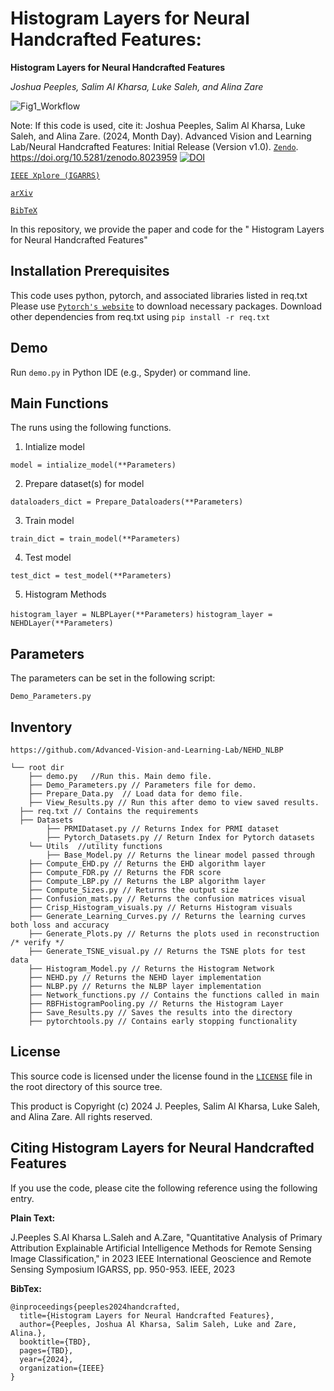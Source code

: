 # Histogram Layers for Neural Handcrafted Features:
**Histogram Layers for Neural Handcrafted Features**

_Joshua Peeples, Salim Al Kharsa, Luke Saleh, and Alina Zare_

![Fig1_Workflow](https://github.com/Peeples-Lab/XAI_Analysis/blob/main/Images/Horizontal_Fig_1.png)

Note: If this code is used, cite it: Joshua Peeples, Salim Al Kharsa, Luke Saleh, and Alina Zare. 
(2024, Month Day). Advanced Vision and Learning Lab/Neural Handcrafted Features: Initial Release (Version v1.0). 
[`Zendo`](https://zenodo.org/record/8023959). https://doi.org/10.5281/zenodo.8023959
[![DOI](https://zenodo.org/badge/DOI/10.5281/zenodo.8023959.svg)](https://doi.org/10.5281/zenodo.8023959)

[`IEEE Xplore (IGARRS)`](https://ieeexplore.ieee.org/document/10281981)

[`arXiv`](https://arxiv.org/abs/2306.04037)

[`BibTeX`](https://github.com/Peeples-Lab/XAI_Analysis#citing-quantitative-analysis-of-primary-attribution-explainable-artificial-intelligence-methods-for-remote-sensing-image-classification)


In this repository, we provide the paper and code for the " Histogram Layers for Neural Handcrafted Features"

## Installation Prerequisites

This code uses python, pytorch, and associated libraries listed in req.txt
Please use [`Pytorch's website`](https://pytorch.org/get-started/locally/) to download necessary packages.
Download other dependencies from req.txt using
```pip install -r req.txt```

## Demo

Run `demo.py` in Python IDE (e.g., Spyder) or command line. 

## Main Functions

The runs using the following functions. 

1. Intialize model  

```model = intialize_model(**Parameters)```

2. Prepare dataset(s) for model

 ```dataloaders_dict = Prepare_Dataloaders(**Parameters)```

3. Train model 

```train_dict = train_model(**Parameters)```

4. Test model

```test_dict = test_model(**Parameters)```

5. Histogram Methods

```histogram_layer = NLBPLayer(**Parameters)```
```histogram_layer = NEHDLayer(**Parameters)```


## Parameters
The parameters can be set in the following script:

```Demo_Parameters.py```

## Inventory

```
https://github.com/Advanced-Vision-and-Learning-Lab/NEHD_NLBP

└── root dir
	├── demo.py   //Run this. Main demo file.
	├── Demo_Parameters.py // Parameters file for demo.
	├── Prepare_Data.py  // Load data for demo file.
	├── View_Results.py // Run this after demo to view saved results.
  ├── req.txt // Contains the requirements 
  ├── Datasets
		├── PRMIDataset.py // Returns Index for PRMI dataset
		├── Pytorch_Datasets.py // Return Index for Pytorch datasets
	└── Utils  //utility functions
		├── Base_Model.py // Returns the linear model passed through
    ├── Compute_EHD.py // Returns the EHD algorithm layer
    ├── Compute_FDR.py // Returns the FDR score
    ├── Compute_LBP.py // Returns the LBP algorithm layer
    ├── Compute_Sizes.py // Returns the output size
    ├── Confusion_mats.py // Returns the confusion matrices visual
    ├── Crisp_Histogram_visuals.py // Returns Histogram visuals
    ├── Generate_Learning_Curves.py // Returns the learning curves both loss and accuracy
    ├── Generate_Plots.py // Returns the plots used in reconstruction /* verify */
    ├── Generate_TSNE_visual.py // Returns the TSNE plots for test data
    ├── Histogram_Model.py // Returns the Histogram Network
    ├── NEHD.py // Returns the NEHD layer implementation
    ├── NLBP.py // Returns the NLBP layer implementation
    ├── Network_functions.py // Contains the functions called in main
    ├── RBFHistogramPooling.py // Returns the Histogram Layer
    ├── Save_Results.py // Saves the results into the directory
    ├── pytorchtools.py // Contains early stopping functionality
```

## License

This source code is licensed under the license found in the [`LICENSE`](LICENSE) 
file in the root directory of this source tree.

This product is Copyright (c) 2024 J. Peeples, Salim Al Kharsa, Luke Saleh, and Alina Zare. All rights reserved.

## <a name="CitingHistogramFeatures"></a>Citing Histogram Layers for Neural Handcrafted Features

If you use the code, please cite the following 
reference using the following entry.

**Plain Text:**

J.Peeples S.Al Kharsa L.Saleh and A.Zare, "Quantitative Analysis of Primary Attribution Explainable Artificial Intelligence Methods for Remote Sensing Image Classification,"  in 2023 IEEE International Geoscience and Remote Sensing Symposium IGARSS, pp. 950-953. IEEE, 2023

**BibTex:**
```
@inproceedings{peeples2024handcrafted,
  title={Histogram Layers for Neural Handcrafted Features},
  author={Peeples, Joshua Al Kharsa, Salim Saleh, Luke and Zare, Alina.},
  booktitle={TBD},
  pages={TBD},
  year={2024},
  organization={IEEE}
}

```
